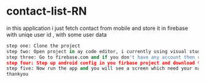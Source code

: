 # contact-list-RN
in this application i just fetch contact from mobile and store it in firebase with uniqe user id , with some user data

```python
step one: Clone the project
step two: Open project in ay code editor, i currently using visual studio code and open the terminal and run "npm install" (this command install the node modules which are required to run the app
step three: Go to firebase.com and if you don't have any account then create and create a project with any name , you can also check out this link https://rnfirebase.io/ for firebase installation , 
step four: Step up android config in you firbase project and download the google-services.json file and follow the steps which givin int the link https://rnfirebase.io/
step five: Now run the app and you will see a screen which need your name and email then it will redirect you to fetch contact from mobile and then upload on firebase , 
thankyou 
```
